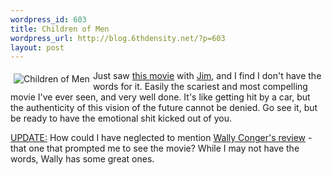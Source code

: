 ```yaml
--- 
wordpress_id: 603
title: Children of Men
wordpress_url: http://blog.6thdensity.net/?p=603
layout: post
---
```

<img alt="Children of Men" id="image604" style="margin: 5px; float: left" src="http://blog.6thdensity.net/wp-content/uploads/2007/01/childrenofmen.jpg" />Just saw <a href="http://www.childrenofmen.net/">this movie</a> with <a href="http://blog.jimvanfleet.com">Jim</a>, and I find I don't have the words for it.  Easily the scariest and most compelling movie I've ever seen, and very well done.  It's like getting hit by a car, but the authenticity of this vision of the future cannot be denied.  Go see it, but be ready to have the emotional shit kicked out of you.

<u>UPDATE:</u> How could I have neglected to mention <a href="http://wconger.blogspot.com/2007/01/lessons-of-children-of-men.html">Wally Conger's review</a> - that one that prompted me to see the movie? While I may not have the words, Wally has some great ones.
<br clear="all" />
